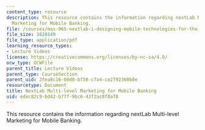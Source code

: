 ```yaml
---
content_type: resource
description: This resource contains the information regarding nextLab Multi-level
  Marketing for Mobile Banking.
file: /courses/mas-965-nextlab-i-designing-mobile-technologies-for-the-next-billion-users-fall-2008/edec82c9bd42b77f9bc643f2ac8f8af8_MITMAS_965F08_Lec20_ri.pdf
file_size: 1020149
file_type: application/pdf
learning_resource_types:
- Lecture Videos
license: https://creativecommons.org/licenses/by-nc-sa/4.0/
ocw_type: OCWFile
parent_title: Lecture Videos
parent_type: CourseSection
parent_uid: 2fea8c16-00d0-bf58-c7a4-ce2f92360b8e
resourcetype: Document
title: NextLab Multi-level Marketing for Mobile Banking
uid: edec82c9-bd42-b77f-9bc6-43f2ac8f8af8
---
```

This resource contains the information regarding nextLab Multi-level Marketing for Mobile Banking.